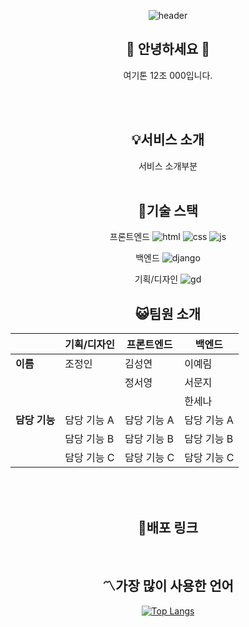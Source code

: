 <div align=center>

![header](https://capsule-render.vercel.app/api?type=wave&color=FFFAEC&height=400&section=header&text=MUSE&fontSize=70)


## :eyes: 안녕하세요 :eyes: 
여기톤 12조 000입니다.

<br>
<br>




## :bulb:서비스 소개
서비스 소개부분
<br>
<br>

## :pushpin:기술 스택
 프론트엔드
![html](https://img.shields.io/badge/HTML-239120?style=for-the-badge&logo=html5&logoColor=white)
![css](https://img.shields.io/badge/CSS-239120?&style=for-the-badge&logo=css3&logoColor=white)
![js](https://img.shields.io/badge/JavaScript-F7DF1E?style=for-the-badge&logo=JavaScript&logoColor=white)

 백엔드
![django](https://img.shields.io/badge/Django-092E20?style=for-the-badge&logo=django&logoColor=white)

 기획/디자인
![gd](https://img.shields.io/badge/Figma-F24E1E?style=for-the-badge&logo=figma&logoColor=white)


## :smiley_cat:팀원 소개

|            | 기획/디자인 | 프론트엔드 | 백엔드 |
|------------|-------------|-------------|--------|
| **이름**   | 조정인      | 김성연      | 이예림 |
|            |             | 정서영      | 서문지 |
|            |             |             | 한세나 |
| **담당 기능** | 담당 기능 A | 담당 기능 A | 담당 기능 A |
|            | 담당 기능 B | 담당 기능 B | 담당 기능 B |
|            | 담당 기능 C | 담당 기능 C | 담당 기능 C |
<br>
<br>

## :link:배포 링크
<br>


## :part_alternation_mark:가장 많이 사용한 언어
[![Top Langs](https://github-readme-stats.vercel.app/api/top-langs/?username=yohan050605)](https://github.com/anuraghazra/github-readme-stats)
</div>
